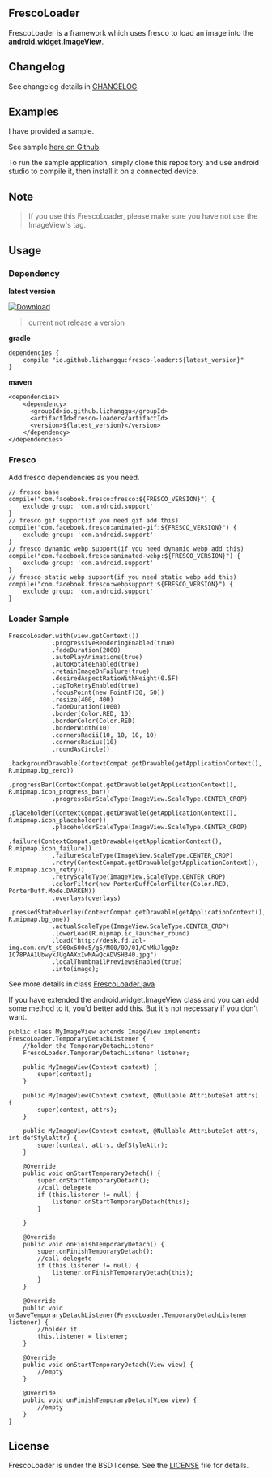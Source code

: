 ## FrescoLoader

FrescoLoader is a framework which uses fresco to load an image into the **android.widget.ImageView**.

## Changelog

See changelog details in [CHANGELOG](https://github.com/lizhangqu/FrescoLoader/blob/master/CHANGELOG.md).

## Examples

I have provided a sample.

See sample [here on Github](https://github.com/lizhangqu/FrescoLoader/tree/master/app).

To run the sample application, simply clone this repository and use android studio to compile it, then install it on a connected device.

## Note

>If you use this FrescoLoader, please make sure you have not use the ImageView's tag.

## Usage

### Dependency

**latest version**

[ ![Download](https://api.bintray.com/packages/lizhangqu/maven/fresco-loader/images/download.svg) ](https://bintray.com/lizhangqu/maven/fresco-loader/_latestVersion)

>current not release a version

**gradle**

```
dependencies {
    compile "io.github.lizhangqu:fresco-loader:${latest_version}"
}
```

**maven**

```
<dependencies>
    <dependency>
      <groupId>io.github.lizhangqu</groupId>
      <artifactId>fresco-loader</artifactId>
      <version>${latest_version}</version>
    </dependency>
</dependencies>
```

### Fresco 

Add fresco dependencies as you need.

```
// fresco base
compile("com.facebook.fresco:fresco:${FRESCO_VERSION}") {
    exclude group: 'com.android.support'
}
// fresco gif support(if you need gif add this)
compile("com.facebook.fresco:animated-gif:${FRESCO_VERSION}") {
    exclude group: 'com.android.support'
}
// fresco dynamic webp support(if you need dynamic webp add this)
compile("com.facebook.fresco:animated-webp:${FRESCO_VERSION}") {
    exclude group: 'com.android.support'
}
// fresco static webp support(if you need static webp add this)
compile("com.facebook.fresco:webpsupport:${FRESCO_VERSION}") {
    exclude group: 'com.android.support'
}
```

### Loader Sample

```
FrescoLoader.with(view.getContext())
            .progressiveRenderingEnabled(true)
            .fadeDuration(2000)
            .autoPlayAnimations(true)
            .autoRotateEnabled(true)
            .retainImageOnFailure(true)
            .desiredAspectRatioWithHeight(0.5F)
            .tapToRetryEnabled(true)
            .focusPoint(new PointF(30, 50))
            .resize(400, 400)
            .fadeDuration(1000)
            .border(Color.RED, 10)
            .borderColor(Color.RED)
            .borderWidth(10)
            .cornersRadii(10, 10, 10, 10)
            .cornersRadius(10)
            .roundAsCircle()
            .backgroundDrawable(ContextCompat.getDrawable(getApplicationContext(), R.mipmap.bg_zero))
            .progressBar(ContextCompat.getDrawable(getApplicationContext(), R.mipmap.icon_progress_bar))
            .progressBarScaleType(ImageView.ScaleType.CENTER_CROP)
            .placeholder(ContextCompat.getDrawable(getApplicationContext(), R.mipmap.icon_placeholder))
            .placeholderScaleType(ImageView.ScaleType.CENTER_CROP)
            .failure(ContextCompat.getDrawable(getApplicationContext(), R.mipmap.icon_failure))
            .failureScaleType(ImageView.ScaleType.CENTER_CROP)
            .retry(ContextCompat.getDrawable(getApplicationContext(), R.mipmap.icon_retry))
            .retryScaleType(ImageView.ScaleType.CENTER_CROP)
            .colorFilter(new PorterDuffColorFilter(Color.RED, PorterDuff.Mode.DARKEN))
            .overlays(overlays)
            .pressedStateOverlay(ContextCompat.getDrawable(getApplicationContext(), R.mipmap.bg_one))
            .actualScaleType(ImageView.ScaleType.CENTER_CROP)
            .lowerLoad(R.mipmap.ic_launcher_round)
            .load("http://desk.fd.zol-img.com.cn/t_s960x600c5/g5/M00/0D/01/ChMkJlgq0z-IC78PAA1UbwykJUgAAXxIwMAwQcADVSH340.jpg")
            .localThumbnailPreviewsEnabled(true)
            .into(image);
```

See more details in class [FrescoLoader.java](https://github.com/lizhangqu/FrescoLoader/blob/master/library/src/main/java/io/github/lizhangqu/fresco/FrescoLoader.java)

If you have extended the android.widget.ImageView class and you can add some method to it, you'd better add this. But it's not necessary if you don't want.

```
public class MyImageView extends ImageView implements FrescoLoader.TemporaryDetachListener {
    //holder the TemporaryDetachListener
    FrescoLoader.TemporaryDetachListener listener;

    public MyImageView(Context context) {
        super(context);
    }

    public MyImageView(Context context, @Nullable AttributeSet attrs) {
        super(context, attrs);
    }

    public MyImageView(Context context, @Nullable AttributeSet attrs, int defStyleAttr) {
        super(context, attrs, defStyleAttr);
    }

    @Override
    public void onStartTemporaryDetach() {
        super.onStartTemporaryDetach();
        //call delegete
        if (this.listener != null) {
            listener.onStartTemporaryDetach(this);
        }

    }

    @Override
    public void onFinishTemporaryDetach() {
        super.onFinishTemporaryDetach();
        //call delegete
        if (this.listener != null) {
            listener.onFinishTemporaryDetach(this);
        }
    }

    @Override
    public void onSaveTemporaryDetachListener(FrescoLoader.TemporaryDetachListener listener) {
        //holder it
        this.listener = listener;
    }

    @Override
    public void onStartTemporaryDetach(View view) {
        //empty
    }

    @Override
    public void onFinishTemporaryDetach(View view) {
        //empty
    }
}

```

## License

FrescoLoader is under the BSD license. See the [LICENSE](https://github.com/lizhangqu/FrescoLoader/blob/master/LICENSE) file for details.